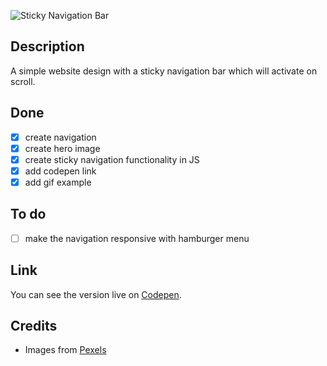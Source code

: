![Sticky Navigation Bar](./example.gif)

## Description
A simple website design with a sticky navigation bar which will activate on scroll.

## Done
- [x] create navigation
- [x] create hero image
- [x] create sticky navigation functionality in JS
- [x] add codepen link
- [x] add gif example

## To do
- [ ] make the navigation responsive with hamburger menu

## Link
You can see the version live on [Codepen](https://codepen.io/FlorinPop17/full/xWvyaN).

## Credits
- Images from [Pexels](https://www.pexels.com/)